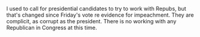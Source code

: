 I used to call for presidential candidates to try to work with Repubs, but that's changed since Friday's vote re evidence for impeachment. They are complicit, as corrupt as the president. There is no working with any Republican in Congress at this time. 
